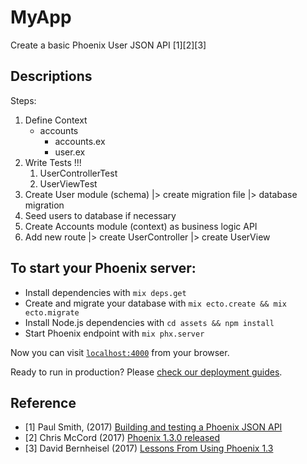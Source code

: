 # MyApp

Create a basic Phoenix User JSON API [1][2][3]

## Descriptions

Steps:

1. Define Context
    * accounts
        * accounts.ex
        * user.ex
2. Write Tests !!!
    1. UserControllerTest
    2. UserViewTest
3. Create User module (schema) |> create migration file |> database migration
4. Seed users to database if necessary
5. Create Accounts module (context) as business logic API
6. Add new route |> create UserController |> create UserView

## To start your Phoenix server:

  * Install dependencies with `mix deps.get`
  * Create and migrate your database with `mix ecto.create && mix ecto.migrate`
  * Install Node.js dependencies with `cd assets && npm install`
  * Start Phoenix endpoint with `mix phx.server`

Now you can visit [`localhost:4000`](http://localhost:4000) from your browser.

Ready to run in production? Please [check our deployment guides](http://www.phoenixframework.org/docs/deployment).

## Reference

* [1] Paul Smith, (2017) [Building and testing a Phoenix JSON API](https://robots.thoughtbot.com/building-a-phoenix-json-api)
* [2] Chris McCord (2017) [Phoenix 1.3.0 released](http://phoenixframework.org/blog/phoenix-1-3-0-released)
* [3] David Bernheisel (2017) [Lessons From Using Phoenix 1.3](https://robots.thoughtbot.com/lessons-from-using-phoenix-1-3#experience)